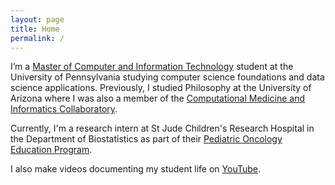 ```yaml
---
layout: page
title: Home
permalink: /
---
```


I’m a [Master of Computer and Information Technology](https://onlinelearning.seas.upenn.edu/mcit/) student at the University of Pennsylvania studying computer science foundations and data science applications. Previously, I studied Philosophy at the University of Arizona where I was also a member of the [Computational Medicine and Informatics Collaboratory](https://com-in.collab.arizona.edu/).

Currently, I'm a research intern at St Jude Children's Research Hospital in the Department of Biostatistics as part of their [Pediatric Oncology Education Program](https://www.stjude.org/education-training/predoctoral-training/internships/pediatric-oncology-education-poe-program.html).

I also make videos documenting my student life on [YouTube](http://www.youtube.com/c/cedricvicera).
